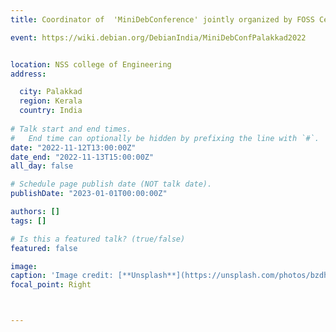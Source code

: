 ```yaml
---
title: Coordinator of  'MiniDebConference' jointly organized by FOSS Cell, NSSCE and Debian India

event: https://wiki.debian.org/DebianIndia/MiniDebConfPalakkad2022


location: NSS college of Engineering
address:

  city: Palakkad
  region: Kerala
  country: India
 
# Talk start and end times.
#   End time can optionally be hidden by prefixing the line with `#`.
date: "2022-11-12T13:00:00Z"
date_end: "2022-11-13T15:00:00Z"
all_day: false

# Schedule page publish date (NOT talk date).
publishDate: "2023-01-01T00:00:00Z"

authors: []
tags: []

# Is this a featured talk? (true/false)
featured: false

image: 
caption: 'Image credit: [**Unsplash**](https://unsplash.com/photos/bzdhc5b3Bxs)'
focal_point: Right



---
```



